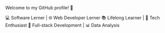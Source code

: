 Welcome to my GitHub profile! 👋

💻 Software Lerner | 🌐 Web Developer Lerner
📚 Lifelong Learner | 🚀 Tech Enthusiast
🎯 Full-stack Development | 📊 Data Analysis
